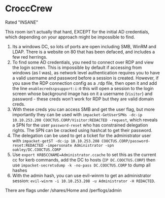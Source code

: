 # CroccCrew

Rated "INSANE"

This room isn't actually that hard, EXCEPT for the initial AD credentials, which depending on your approach might be impossible to find.

1. Its a windows DC, so lots of ports are open including SMB, WinRM and LDAP. There is a website on 80 that has been defaced, and includes a few red herrings.
2. To find some AD credentials, you need to connect over RDP and view the login screen. This is impossible by default if accessing from windows (as I was), as network level authentication requires you to have a valid username and password before a session is created. However, if you save the RDP connection config as a .rdp file, then open it and add the line `enablecredsspsupport:i:0` this will open a session to the login screen whose background image has on it a username (`Visitor`) and password - these creds won't work for RDP but they are valid domain creds.
3. With these creds you can access SMB and get the user flag, but more importantly they can be used with `impacket-GetUserSPNs -dc-ip 10.10.253.208 COOCTUS.CORP/Visitor:REDACTED -request`, which reveals a SPN for the user `password-reset` who has constrained delegation rights. The SPN can be cracked using hashcat to get their password.
4. The delegation can be used to get a ticket for the administrator user with `impacket-getST -dc-ip 10.10.253.208 COOCTUS.CORP/password-reset:REDACTED -impersonate Administrator -spn oakley/DC.COOCTUS.CORP`
5. Use `export KRB5CCNAME=Administrator.ccache` to set this as the current cc for kerb commands, add the DC to hosts (`IP DC.COOCTUS.CORP`) then use `impacket-secretsdump -k -no-pass DC.COOCTUS.CORP` to dump all hashes
6. With the admin hash, you can use evil-winrm to get an administrator session: `evil-winrm -i 10.10.253.208 -u Administrator -H REDACTED`.

There are flags under /shares/Home and /perflogs/admin
